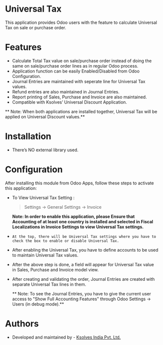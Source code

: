 # Universal Tax

This application provides Odoo users with the feature to calculate Universal Tax on sale or purchase order.

# Features

-   Calculate Total Tax value on sale/purchase order instead of doing the same on sale/purchase order lines as in regular Odoo process.
-   Application function can be easily Enabled/Disabled from Odoo Configuration.
-   Journal Entries are maintained with seperate line for Universal Tax values.
-   Refund entries are also maintained in Journal Entries.
-   Report printing of Sales, Purchase and Invoice are also maintained.
-   Compatible with Ksolves’ Universal  Discount Application. 

** Note: When both applications are installed together, Universal Tax will be applied on Universal Discount values.**

# Installation

-  There’s NO external library used.

# Configuration

After installing this module from Odoo Apps, follow these steps to activate this application:

-   To View Universal Tax Setting :

    > Settings → General Settings → Invoice

    **Note: In order to enable this application, please Ensure that Accounting of at least one country is installed and selected in Fiscal Localizations in Invoice Settings to view Universal Tax settings.**

-     At the top, there will be Universal Tax settings where you have to check the box to enable or disable Universal Tax.

-   After enabling the Universal Tax, you have to define accounts to be used to maintain Universal Tax values.

-   After the above step is done, a field will appear for Universal Tax value in Sales, Purchase and Invoice model view.

-   After creating and validating the order, Journal Entries are created with separate Universal Tax lines in them.

      ** Note: To see the Journal Entries, you have to give the current user access to "Show Full Accounting Features" through Odoo Settings → Users (in debug mode).**

# Authors

-   Developed and maintained by - [Ksolves India Pvt. Ltd.](https://www.ksolves.com/)



